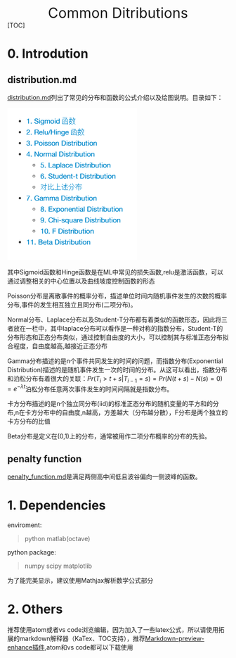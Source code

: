 <center> <font size=6>Common Ditributions </font></center>
[TOC]

# 0. Introdution

## distribution.md
[distribution.md](distributions.md)列出了常见的分布和函数的公式介绍以及绘图说明。目录如下：

![](f1.png)

其中Sigmoid函数和Hinge函数是在ML中常见的损失函数,relu是激活函数，可以通过调整相关的中心位置以及曲线坡度控制函数的形态

Poisson分布是离散事件的概率分布，描述单位时间内随机事件发生的次数的概率分布,事件的发生相互独立且同分布(二项分布)。

Normal分布、Laplace分布以及Student-T分布都有着类似的函数形态，因此将三者放在一栏中，其中laplace分布可以看作是一种对称的指数分布，Student-T的分布形态和正态分布类似，通过控制自由度的大小，可以控制其与标准正态分布拟合程度，自由度越高,越接近正态分布

Gamma分布描述的是n个事件共同发生的时间的问题，而指数分布(Exponential Distribution)描述的是随机事件发生一次的时间的分布。从这可以看出，指数分布和泊松分布有着很大的关联：$Pr(T_i > t+s|T_{i-1}=s)=Pr(N(t+s)-N(s)=0)=e^{-\lambda t}$泊松分布任意两次事件发生的时间间隔就是指数分布。

卡方分布描述的是n个独立同分布(iid)的标准正态分布的随机变量的平方和的分布,n在卡方分布中的自由度,n越高，方差越大（分布越分散），F分布是两个独立的卡方分布的比值

Beta分布是定义在(0,1)上的分布，通常被用作二项分布概率的分布的先验。

## penalty function

[penalty_function.md](penalty_function.md)是满足两侧高中间低且波谷偏向一侧波峰的函数。

# 1. Dependencies
enviroment:
> python matlab(octave)

python package:

>numpy  scipy   matplotlib

为了能完美显示，建议使用Mathjax解析数学公式部分

# 2. Others
推荐使用atom或者vs code浏览编辑，因为加入了一些latex公式，所以请使用拓展的markdown解释器（KaTex、TOC支持），推荐[Markdown-preview-enhance插件](https://github.com/shd101wyy/markdown-preview-enhanced),atom和vs code都可以下载使用
